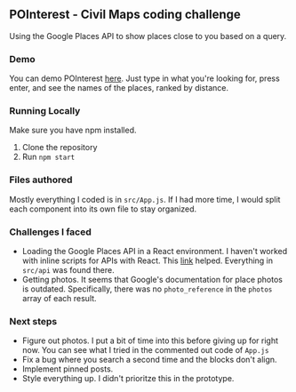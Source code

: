 ## POInterest - Civil Maps coding challenge

Using the Google Places API to show places close to you based on a query.

### Demo

You can demo POInterest [here](http://ourbeacn.com.s3-website-us-west-2.amazonaws.com/).
Just type in what you're looking for, press enter, and see the names of the places, ranked by distance. 

### Running Locally

Make sure you have npm installed.

1. Clone the repository
2. Run `npm start`

### Files authored

Mostly everything I coded is in `src/App.js`. If I had more time, 
I would split each component into its own file to stay organized. 

### Challenges I faced
* Loading the Google Places API in a React environment. I 
haven't worked with inline scripts for APIs with React. This 
[link](https://www.fullstackreact.com/articles/how-to-write-a-google-maps-react-component/) helped. 
Everything in `src/api` was found there.
* Getting photos. It seems that Google's documentation for 
place photos  is outdated. Specifically, there was no `photo_reference` 
in the `photos` array of each result.

### Next steps
* Figure out photos. I put a bit of time into this 
before giving up for right now. You can see what 
I tried in the commented out code of `App.js`
* Fix a bug where you search a second time and the blocks don't align.
* Implement pinned posts.
* Style everything up. I didn't prioritze this in the prototype.
